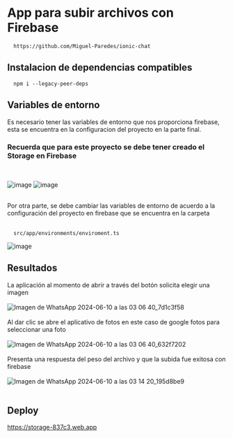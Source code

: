 # App para subir archivos con Firebase
```
  https://github.com/Miguel-Paredes/ionic-chat
```
## Instalacion de dependencias compatibles
```
  npm i --legacy-peer-deps
```
## Variables de entorno
Es necesario tener las variables de entorno que nos proporciona firebase, esta se encuentra en la configuracion del proyecto en la parte final. 

### Recuerda que para este proyecto se debe tener creado el Storage en Firebase
</br>

![image](https://github.com/Miguel-Paredes/Segunda-evaluaci-n/assets/117742977/d3caa7fd-cae5-4d67-a56e-240bf601f80d)
![image](https://github.com/Miguel-Paredes/Segunda-evaluaci-n/assets/117742977/de4694b1-eab2-4064-9b5e-5234d8a59fc2)

</br>
Por otra parte, se debe cambiar las variables de entorno de acuerdo a la configuración del proyecto en firebase que se encuentra en la carpeta 
</br>
</br>

```
  src/app/environments/enviroment.ts
```
![image](https://github.com/Miguel-Paredes/Segunda-evaluaci-n/assets/117742977/512162a5-5f5c-49a4-a5f6-c5c4da5dd356)

## Resultados
La aplicación al momento de abrir a través del botón solicita elegir una imagen
</br></br>
![Imagen de WhatsApp 2024-06-10 a las 03 06 40_7d1c3f58](https://github.com/Miguel-Paredes/Segunda-evaluaci-n/assets/117743091/a90796c9-2ce1-4089-97b3-70ceae06616d)
</br></br>
Al dar clic se abre el aplicativo de fotos en este caso de google fotos para seleccionar una foto
</br></br>
![Imagen de WhatsApp 2024-06-10 a las 03 06 40_632f7202](https://github.com/Miguel-Paredes/Segunda-evaluaci-n/assets/117743091/6237e090-7bde-4918-9850-a9e80f6de96a)
</br></br>
Presenta una respuesta del peso del archivo y que la subida fue exitosa con firebase
</br></br>
![Imagen de WhatsApp 2024-06-10 a las 03 14 20_195d8be9](https://github.com/Miguel-Paredes/Segunda-evaluaci-n/assets/117743091/59878b6d-33a0-44ca-b2f6-9c1fc5956046)
</br></br>

## Deploy
https://storage-837c3.web.app

